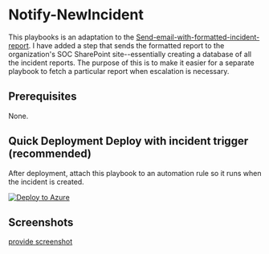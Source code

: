 # Notify-NewIncident

This playbooks is an adaptation to the [Send-email-with-formatted-incident-report](https://github.com/Azure/Azure-Sentinel/tree/master/Playbooks/Send-email-with-formatted-incident-report). I have added a step that sends the formatted report to the organization's SOC SharePoint site--essentially creating a database of all the incident reports. The purpose of this is to make it easier for a separate playbook to fetch a particular report when escalation is necessary.

## Prerequisites

None.

## Quick Deployment **Deploy with incident trigger** (recommended)

After deployment, attach this playbook to an automation rule so it runs when the incident is created.

[![Deploy to Azure](https://aka.ms/deploytoazurebutton)](https://portal.azure.com/#create/Microsoft.Template/uri/https%3A%2F%2Fraw.githubusercontent.com%2FJakeD-5Q%2FCustomPlaybooks%2Fmain%2FNotify-NewIncident%2Fazuredeploy.json)


## Screenshots
[provide screenshot]()


